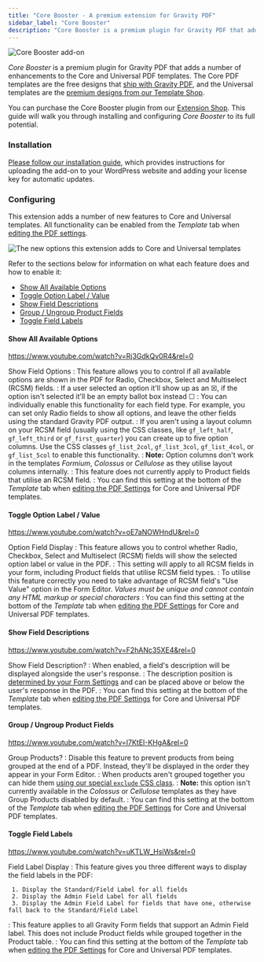 ```yaml
---
title: "Core Booster - A premium extension for Gravity PDF"
sidebar_label: "Core Booster"
description: "Core Booster is a premium plugin for Gravity PDF that adds a number of enhancements to the Core (free) and Universal PDF templates (premium)."
---
```


![Core Booster add-on](https://resources.gravitypdf.com/uploads/edd/2017/06/cover-artwork-2.png)

*Core Booster* is a premium plugin for Gravity PDF that adds a number of enhancements to the Core and Universal PDF templates. The Core PDF templates are the free designs that [ship with Gravity PDF](https://wordpress.org/plugins/gravity-forms-pdf-extended/), and the Universal templates are the [premium designs from our Template Shop](https://gravitypdf.com/template-shop/#universal). 

You can purchase the Core Booster plugin from our [Extension Shop](https://gravitypdf.com/shop/core-booster-add-on/). This guide will walk you through installing and configuring *Core Booster* to its full potential. 

### Installation 

[Please follow our installation guide](shop-installing-upgrading-extensions.md), which provides instructions for uploading the add-on to your WordPress website and adding your license key for automatic updates.

### Configuring 

This extension adds a number of new features to Core and Universal templates. All functionality can be enabled from the *Template* tab when [editing the PDF settings](user-setup-pdf.md#template).

![The new options this extension adds to Core and Universal templates](https://resources.gravitypdf.com/uploads/2017/06/core-booster-options.png)

Refer to the sections below for information on what each feature does and how to enable it:

* [Show All Available Options](#available-options)
* [Toggle Option Label / Value](#toggle-option-value)
* [Show Field Descriptions](#show-field-description)
* [Group / Ungroup Product Fields](#group-ungroup-products)
* [Toggle Field Labels](#toggle-field-labels)

#### Show All Available Options 
https://www.youtube.com/watch?v=Rj3GdkQv0R4&rel=0

Show Field Options 
:    This feature allows you to control if all available options are shown in the PDF for Radio, Checkbox, Select and Multiselect (RCSM) fields.
:    If a user selected an option it'll show up as an ☒, if the option isn't selected it'll be an empty ballot box instead ☐
:    You can individually enable this functionality for each field type. For example, you can set only Radio fields to show all options, and leave the other fields using the standard Gravity PDF output. 
:    If you aren't using a layout column on your RCSM field (usually using the CSS classes, like `gf_left_half`, `gf_left_third` or `gf_first_quarter`) you can create up to five option columns. Use the CSS classes `gf_list_2col`, `gf_list_3col`, `gf_list_4col`, or `gf_list_5col` to enable this functionality. 
:    **Note:** Option columns don't work in the templates *Formium*, *Colossus* or *Cellulose* as they utilise layout columns internally. 
:    This feature does not currently apply to Product fields that utilise an RCSM field.
:    You can find this setting at the bottom of the *Template* tab when [editing the PDF Settings](user-setup-pdf.md#template) for Core and Universal PDF templates.

#### Toggle Option Label / Value 
https://www.youtube.com/watch?v=oE7aNOWHndU&rel=0

Option Field Display 
:    This feature allows you to control whether Radio, Checkbox, Select and Multiselect (RCSM) fields will show the selected option label or value in the PDF.
:    This setting will apply to all RCSM fields in your form, including Product fields that utilise RCSM field types.
:    To utilise this feature correctly you need to take advantage of RCSM field's "Use Value" option in the Form Editor. *Values must be unique and cannot contain any HTML markup or special characters*
:    You can find this setting at the bottom of the *Template* tab when [editing the PDF Settings](user-setup-pdf.md#template) for Core and Universal PDF templates.

#### Show Field Descriptions 
https://www.youtube.com/watch?v=F2hANc35XE4&rel=0

Show Field Description? 
:    When enabled, a field's description will be displayed alongside the user's response.
:    The description position is [determined by your Form Settings](https://www.gravityhelp.com/documentation/article/form-settings/#form-layout) and can be placed above or below the user's response in the PDF.
:    You can find this setting at the bottom of the *Template* tab when [editing the PDF Settings](user-setup-pdf.md#template) for Core and Universal PDF templates.

#### Group / Ungroup Product Fields 
https://www.youtube.com/watch?v=I7KtEI-KHgA&rel=0

Group Products? 
:    Disable this feature to prevent products from being grouped at the end of a PDF. Instead, they'll be displayed in the order they appear in your Form Editor.
:    When products aren't grouped together you can hide them [using our special `exclude` CSS class](user-hide-form-fields.md).
:    **Note:** this option isn't currently available in the *Colossus* or *Cellulose* templates as they have Group Products disabled by default.
:    You can find this setting at the bottom of the *Template* tab when [editing the PDF Settings](user-setup-pdf.md#template) for Core and Universal PDF templates.

#### Toggle Field Labels 
https://www.youtube.com/watch?v=uKTLW_HsiWs&rel=0

Field Label Display 
:    This feature gives you three different ways to display the field labels in the PDF:

     1. Display the Standard/Field Label for all fields
     2. Display the Admin Field Label for all fields
     3. Display the Admin Field Label for fields that have one, otherwise fall back to the Standard/Field Label
:    This feature applies to all Gravity Form fields that support an Admin Field label. This does not include Product fields while grouped together in the Product table. 
:    You can find this setting at the bottom of the *Template* tab when [editing the PDF Settings](user-setup-pdf.md#template) for Core and Universal PDF templates.



